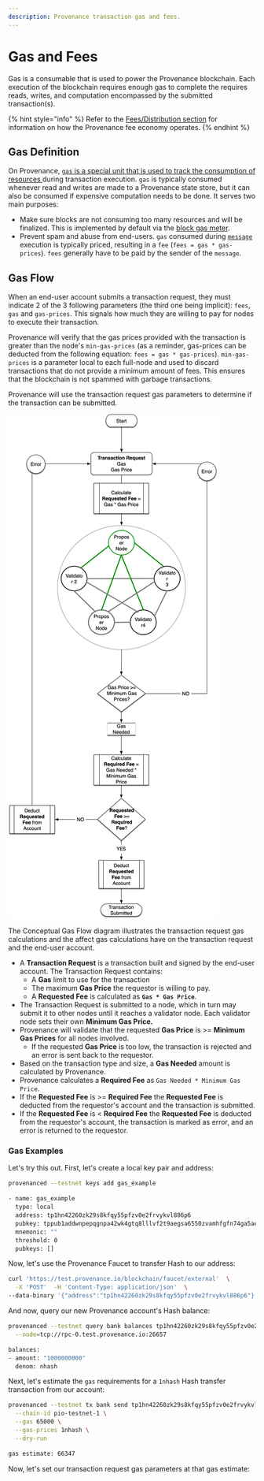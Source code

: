 ```yaml
---
description: Provenance transaction gas and fees.
---
```


# Gas and Fees

Gas is a consumable that is used to power the Provenance blockchain. Each execution of the blockchain requires enough gas to complete the requires reads, writes, and computation encompassed by the submitted transaction\(s\).  

{% hint style="info" %}
Refer to the [Fees/Distribution section](../../operations/distribution.md) for information on how the Provenance fee economy operates.
{% endhint %}

## Gas Definition

On Provenance, [`gas` is a special unit that is used to track the consumption of resources ](https://docs.cosmos.network/master/basics/gas-fees.html)during transaction execution. `gas` is typically consumed whenever read and writes are made to a Provenance state store, but it can also be consumed if expensive computation needs to be done. It serves two main purposes:

* Make sure blocks are not consuming too many resources and will be finalized. This is implemented by default via the [block gas meter](https://docs.cosmos.network/master/basics/accounts.html#block-gas-meter).
* Prevent spam and abuse from end-users. `gas` consumed during [`message`](https://docs.cosmos.network/master/building-modules/messages-and-queries.html#messages) execution is typically priced, resulting in a `fee` \(`fees = gas * gas-prices`\). `fees` generally have to be paid by the sender of the `message`.

## Gas Flow

When an end-user account submits a transaction request, they must indicate 2 of the 3 following parameters \(the third one being implicit\): `fees`, `gas` and `gas-prices`. This signals how much they are willing to pay for nodes to execute their transaction.

Provenance will verify that the gas prices provided with the transaction is greater than the node's `min-gas-prices` \(as a reminder, gas-prices can be deducted from the following equation: `fees = gas * gas-prices`\). `min-gas-prices` is a parameter local to each full-node and used to discard transactions that do not provide a minimum amount of fees. This ensures that the blockchain is not spammed with garbage transactions.

Provenance will use the transaction request gas parameters to determine if the transaction can be submitted.

![Conceptual Gas Flow](../../.gitbook/assets/image%20%2813%29.png)

The Conceptual Gas Flow diagram illustrates the transaction request gas calculations and the affect gas calculations have on the transaction request and the end-user account.

* A **Transaction Request** is a transaction built and signed by the end-user account.  The Transaction Request contains:
  * A **Gas** limit to use for the transaction
  * The maximum **Gas Price** the requestor is willing to pay.
  * A **Requested Fee** is calculated as **`Gas * Gas Price`**.
* The Transaction Request is submitted to a node, which in turn may submit it to other nodes until it reaches a validator node.  Each validator node sets their own **Minimum Gas Price.** 
* Provenance will validate that the requested **Gas Price** is &gt;= **Minimum Gas Prices** for all nodes involved.
  * If the requested **Gas Price** is too low, the transaction is rejected and an error is sent back to the requestor.
* Based on the transaction type and size, a **Gas Needed** amount is calculated by Provenance.
* Provenance calculates a **Required Fee** as `Gas Needed * Minimum Gas Price`.
* If the **Requested Fee** is &gt;= **Required Fee** the **Requested Fee** is deducted from the requestor's account and the transaction is submitted.
* If the **Requested Fee** is &lt; **Required Fee** the **Requested Fee** is deducted from the requestor's account, the transaction is marked as error, and an error is returned to the requestor.

### Gas Examples

Let's try this out.  First, let's create a local key pair and address:

```bash
provenanced --testnet keys add gas_example
```

```bash
- name: gas_example
  type: local
  address: tp1hn42260zk29s8kfqy55pfzv0e2frvykvl886p6
  pubkey: tppub1addwnpepqgnpa42wk4gtq8lllvf2t9aegsa6550zvamhfgfn74ga5aelluunyjkp9vv
  mnemonic: ""
  threshold: 0
  pubkeys: []
```

Now, let's use the Provenance Faucet to transfer Hash to our address:

```bash
curl 'https://test.provenance.io/blockchain/faucet/external'  \
  -X 'POST'  -H 'Content-Type: application/json'  \
--data-binary '{"address":"tp1hn42260zk29s8kfqy55pfzv0e2frvykvl886p6"}'
```

And now, query our new Provenance account's Hash balance:

```bash
provenanced --testnet query bank balances tp1hn42260zk29s8kfqy55pfzv0e2frvykvl886p6 \
  --node=tcp://rpc-0.test.provenance.io:26657
```

```bash
balances:
- amount: "1000000000"
  denom: nhash
```

Next, let's estimate the `gas` requirements for a `1nhash` Hash transfer transaction from our account:

```bash
provenanced --testnet tx bank send tp1hn42260zk29s8kfqy55pfzv0e2frvykvl886p6 tp1qgjnuqnrqwhg2kfl0dk9rhkcga5lehns2hdycm 1nhash \
  --chain-id pio-testnet-1 \
  --gas 65000 \
  --gas-prices 1nhash \
  --dry-run
```

```bash
gas estimate: 66347
```

Now, let's set our transaction request gas parameters at that gas estimate:

```bash

```



